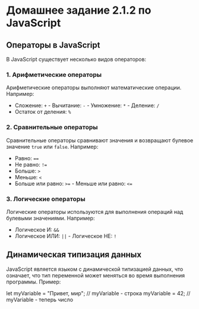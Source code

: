 # Домашнее задание 2.1.2 по JavaScript

## Операторы в JavaScript

В JavaScript существует несколько видов операторов:

### 1. Арифметические операторы

Арифметические операторы выполняют математические операции. Например:

- Сложение: `+` - Вычитание: `-` - Умножение: `*` - Деление: `/`
- Остаток от деления: `%`

### 2. Сравнительные операторы

Сравнительные операторы сравнивают значения и возвращают булевое значение `true` или `false`. Например:

- Равно: `==`
- Не равно: `!=`
- Больше: `>`
- Меньше: `<`
- Больше или равно: `>=` - Меньше или равно: `<=`

### 3. Логические операторы

Логические операторы используются для выполнения операций над булевыми значениями. Например:

- Логическое И: `&&`
- Логическое ИЛИ: `||` - Логическое НЕ: `!`

## Динамическая типизация данных

JavaScript является языком с динамической типизацией данных, что означает, что тип переменной может меняться во время выполнения программы. Пример:

let myVariable = "Привет, мир"; // myVariable - строка myVariable = 42; // myVariable - теперь число
